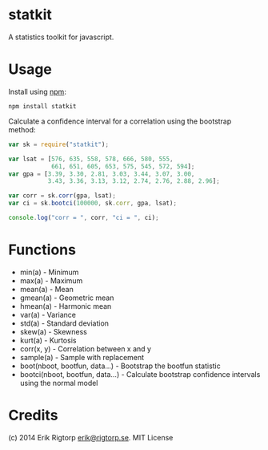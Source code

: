 statkit
=======

A statistics toolkit for javascript.

Usage
=====

Install using [npm](https://npmjs.org):
```
npm install statkit
```

Calculate a confidence interval for a correlation using the bootstrap method:

```javascript
var sk = require("statkit");

var lsat = [576, 635, 558, 578, 666, 580, 555,
            661, 651, 605, 653, 575, 545, 572, 594];
var gpa = [3.39, 3.30, 2.81, 3.03, 3.44, 3.07, 3.00,
           3.43, 3.36, 3.13, 3.12, 2.74, 2.76, 2.88, 2.96];

var corr = sk.corr(gpa, lsat);
var ci = sk.bootci(100000, sk.corr, gpa, lsat);

console.log("corr = ", corr, "ci = ", ci);
```

Functions
=========

* min(a) - Minimum
* max(a) - Maximum
* mean(a) - Mean
* gmean(a) - Geometric mean
* hmean(a) - Harmonic mean
* var(a) - Variance
* std(a) - Standard deviation
* skew(a) - Skewness
* kurt(a) - Kurtosis
* corr(x, y) - Correlation between x and y
* sample(a) - Sample with replacement
* boot(nboot, bootfun, data...) - Bootstrap the bootfun statistic
* bootci(nboot, bootfun, data...) - Calculate bootstrap confidence intervals using the normal model

Credits
=======
(c) 2014 Erik Rigtorp <erik@rigtorp.se>. MIT License
